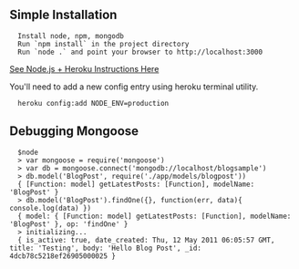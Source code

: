 
## Simple Installation

      Install node, npm, mongodb
      Run `npm install` in the project directory
      Run `node .` and point your browser to http://localhost:3000

[See Node.js + Heroku Instructions Here](http://node-example-csanz.herokuapp.com/)

You'll need to add a new config entry using heroku terminal utility.

      heroku config:add NODE_ENV=production

## Debugging Mongoose

      $node
      > var mongoose = require('mongoose')
      > var db = mongoose.connect('mongodb://localhost/blogsample')
      > db.model('BlogPost', require('./app/models/blogpost'))
      { [Function: model] getLatestPosts: [Function], modelName: 'BlogPost' }
      > db.model('BlogPost').findOne({}, function(err, data){ console.log(data) })
      { model: { [Function: model] getLatestPosts: [Function], modelName: 'BlogPost' }, op: 'findOne' }
      > initializing...
      { is_active: true, date_created: Thu, 12 May 2011 06:05:57 GMT, title: 'Testing', body: 'Hello Blog Post', _id: 4dcb78c5218ef26905000025 }
